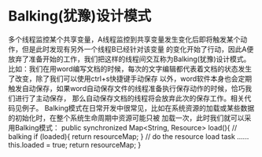 # Balking(犹豫)设计模式
  多个线程监控某个共享变量，A线程监控到共享变量发生变化后即将触发某个动作，但是此时发现有另外一个线程B已经针对该变量
的变化开始了行动，因此A便放弃了准备开始的工作，我们把这样的线程间交互称为Balking(犹豫)设计模式。
比如：我们在用word编写文档的时候，每次的文字编辑都代表着文档的状态发生了改变，除了我们可以使用ctrl+s快捷键手动保存
以外，word软件本身也会定期触发自动保存，如果word自动保存文件的线程准备执行保存动作的时候，恰巧我们进行了主动保存，
那么自动保存文档的线程将会放弃此次的保存工作。相关代码见例子。
  Balking模式在日常开发中很常见，比如在系统资源的加载或某些数据的初始化时，在整个系统生命周期中资源可能只被
加载一次，此时我们就可以采用Balking模式：
  public synchronized Map<String, Resource> load(){
      // balking
      if (loaded){
         return resourceMap;
      }
      // do the resource load task
      ......
      this.loaded = true;
      return resourceMap;
  }
